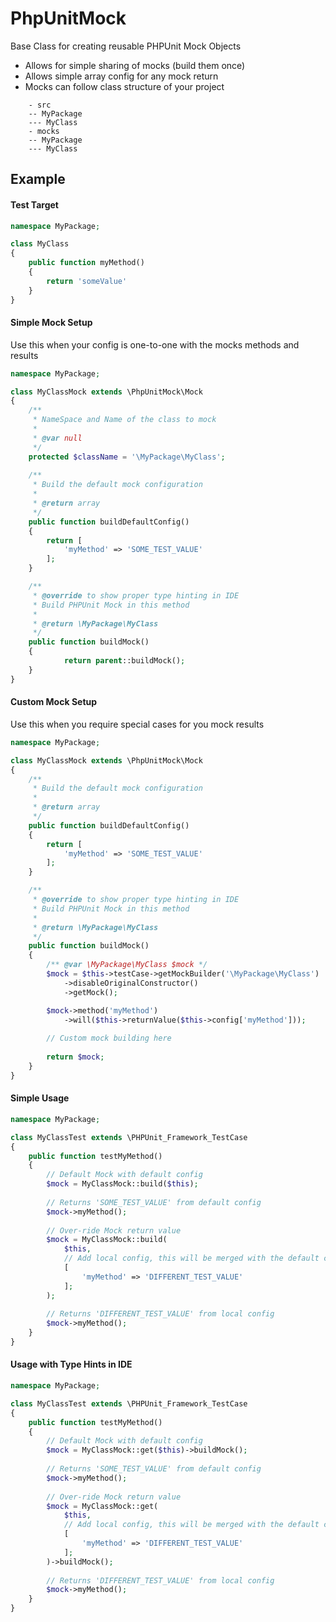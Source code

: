 PhpUnitMock
===========

Base Class for creating reusable PHPUnit Mock Objects
- Allows for simple sharing of mocks (build them once)
- Allows simple array config for any mock return
- Mocks can follow class structure of your project

```
    - src
    -- MyPackage
    --- MyClass
    - mocks
    -- MyPackage
    --- MyClass
```

## Example ##


#### Test Target ####

```php
namespace MyPackage;

class MyClass 
{
    public function myMethod() 
    {
        return 'someValue'
    }
}
```

#### Simple Mock Setup ####

Use this when your config is one-to-one with the mocks methods and results

```php
namespace MyPackage;

class MyClassMock extends \PhpUnitMock\Mock 
{
    /**
     * NameSpace and Name of the class to mock
     *
     * @var null
     */
    protected $className = '\MyPackage\MyClass';
    
    /**
     * Build the default mock configuration
     *
     * @return array
     */
    public function buildDefaultConfig()
    {
        return [
            'myMethod' => 'SOME_TEST_VALUE'
        ];
    }

    /**
     * @override to show proper type hinting in IDE
     * Build PHPUnit Mock in this method
     *
     * @return \MyPackage\MyClass
     */
    public function buildMock() 
    {
            return parent::buildMock();
    }
}
```

#### Custom Mock Setup ####

Use this when you require special cases for you mock results

```php
namespace MyPackage;

class MyClassMock extends \PhpUnitMock\Mock 
{
    /**
     * Build the default mock configuration
     *
     * @return array
     */
    public function buildDefaultConfig()
    {
        return [
            'myMethod' => 'SOME_TEST_VALUE'
        ];
    }

    /**
     * @override to show proper type hinting in IDE
     * Build PHPUnit Mock in this method
     *
     * @return \MyPackage\MyClass
     */
    public function buildMock() 
    {
        /** @var \MyPackage\MyClass $mock */
        $mock = $this->testCase->getMockBuilder('\MyPackage\MyClass')
            ->disableOriginalConstructor()
            ->getMock();

        $mock->method('myMethod')
            ->will($this->returnValue($this->config['myMethod']));
            
        // Custom mock building here
            
        return $mock;
    }
}
```

#### Simple Usage ####

```php
namespace MyPackage;

class MyClassTest extends \PHPUnit_Framework_TestCase 
{
    public function testMyMethod() 
    {
        // Default Mock with default config 
        $mock = MyClassMock::build($this);
        
        // Returns 'SOME_TEST_VALUE' from default config
        $mock->myMethod();
        
        // Over-ride Mock return value
        $mock = MyClassMock::build(
            $this,
            // Add local config, this will be merged with the default config
            [
                'myMethod' => 'DIFFERENT_TEST_VALUE'
            ];
        );
        
        // Returns 'DIFFERENT_TEST_VALUE' from local config
        $mock->myMethod();
    }
}
```

#### Usage with Type Hints in IDE ####

```php
namespace MyPackage;

class MyClassTest extends \PHPUnit_Framework_TestCase 
{
    public function testMyMethod() 
    {
        // Default Mock with default config 
        $mock = MyClassMock::get($this)->buildMock();
        
        // Returns 'SOME_TEST_VALUE' from default config
        $mock->myMethod();
        
        // Over-ride Mock return value
        $mock = MyClassMock::get(
            $this,
            // Add local config, this will be merged with the default config
            [
                'myMethod' => 'DIFFERENT_TEST_VALUE'
            ];
        )->buildMock();
        
        // Returns 'DIFFERENT_TEST_VALUE' from local config
        $mock->myMethod();
    }
}
```
